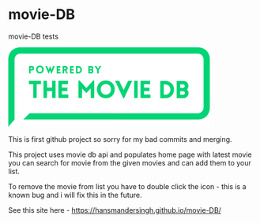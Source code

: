 # movie-DB
movie-DB tests

![GitHub Logo](/tmdb.png)

This is first github project so sorry for my bad commits and merging.

This project uses movie db api and populates home page with latest movie you can search for movie from the given movies and can add them to your list.

To remove the movie from list you have to double click the icon - this is a known bug and i will fix this in the future.

See this site here - https://hansmandersingh.github.io/movie-DB/
